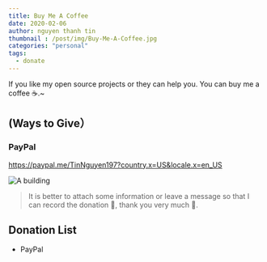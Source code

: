 ```yaml
---
title: Buy Me A Coffee
date: 2020-02-06
author: nguyen thanh tin
thumbnail : /post/img/Buy-Me-A-Coffee.jpg
categories: "personal"
tags:
  - donate
---
```


If you like my open source projects or they can help you. You can buy me a coffee ☕.~

<!--more-->

## (Ways to Give）
### PayPal
https://paypal.me/TinNguyen197?country.x=US&locale.x=en_US

<!-- [https://paypal.me/ngthanhtin](https://paypal.me/g1eny0ung) -->

![A building](/post/img/Buy-Me-A-Coffee.jpg)
> It is better to attach some information or leave a message so that I can record the donation 📝, thank you very much 🙏.

## Donation List
- PayPal
